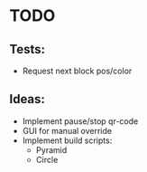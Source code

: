 # TODO

## Tests:
- Request next block pos/color

## Ideas:
- Implement pause/stop qr-code
- GUI for manual override
- Implement build scripts:
    - Pyramid
    - Circle